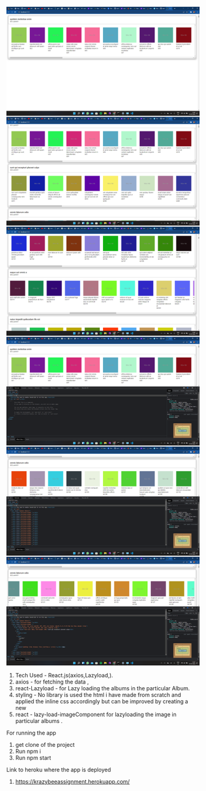 ![Image of our application)](/src/screenshots/img1.png)
![Image of our application)](/src/screenshots/img2.png)
![Image of our application)](/src/screenshots/img3.png)
![Image of our application)](/src/screenshots/img4.png)
![Image of our application)](/src/screenshots/img5.png)
![Image of our application)](/src/screenshots/img6.png)


1.  Tech Used - React.js(axios,Lazyload,).
2.  axios - for fetching the data ,
3.  react-Lazyload - for Lazy loading the albums  in the particular Album.
4.  styling - No library is used the html  i have made from scratch and applied the inline  css accordingly  but can be improved by creating a new
5.  react - lazy-load-imageComponent for lazyloading the image in particular albums .




For running the app 
1. get clone of the project
2. Run npm i
3. Run npm start



Link to heroku where the app is deployed
1.  https://krazybeeassignment.herokuapp.com/